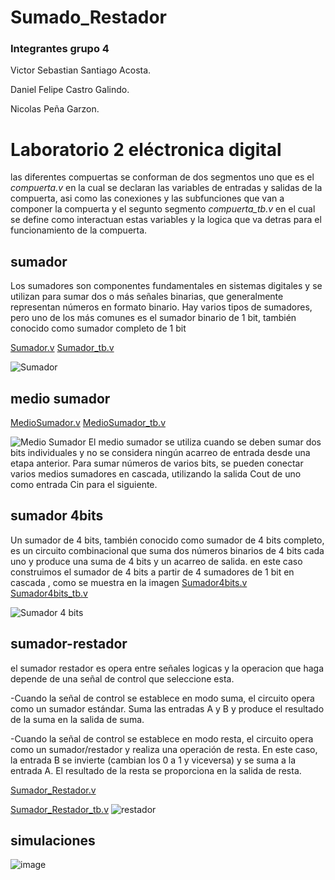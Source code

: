 # Sumado_Restador
### Integrantes grupo 4
Victor Sebastian Santiago Acosta.

Daniel Felipe Castro Galindo. 

Nicolas Peña Garzon. 

# Laboratorio 2 eléctronica digital 
las diferentes compuertas se conforman de dos segmentos uno que es el *compuerta.v* en la cual se declaran las variables de entradas y salidas de la compuerta, asi como las conexiones y las subfunciones que van a componer la compuerta y el segunto segmento *compuerta_tb.v* en el cual se define como interactuan estas variables y la logica que va detras para el funcionamiento de la compuerta. 
## sumador
Los sumadores son componentes fundamentales en sistemas digitales y se utilizan para sumar dos o más señales binarias, que generalmente representan números en formato binario. Hay varios tipos de sumadores, pero uno de los más comunes es el sumador binario de 1 bit, también conocido como sumador completo de 1 bit

[Sumador.v](fulladder/fulladder.v) 
[Sumador_tb.v](fulladder/fulladder_tb.v)

![Sumador](https://github.com/victor25200/Sumado_Restador/assets/143362267/051b719b-5184-4c5e-93dd-ab97724bb099)

## medio sumador
[MedioSumador.v](fulladder/halfadder.v)
[MedioSumador_tb.v](https://github.com/victor25200/Sumado_Restador/blob/main/fulladder/fulladder_tb.v)

![Medio Sumador](https://github.com/victor25200/Sumado_Restador/assets/143362267/6d5695f9-185a-4793-b911-a789bf7870ae)
 El medio sumador se utiliza cuando se deben sumar dos bits individuales y no se considera ningún acarreo de entrada desde una etapa anterior. Para sumar números de varios bits, se pueden conectar varios medios sumadores en cascada, utilizando la salida Cout de uno como entrada Cin  para el siguiente. 
## sumador 4bits
Un sumador de 4 bits, también conocido como sumador de 4 bits completo, es un circuito combinacional que suma dos números binarios de 4 bits cada uno y produce una suma de 4 bits y un acarreo de salida. en este caso construimos el sumador de 4 bits a partir de 4 sumadores de 1 bit en cascada , como se muestra en la imagen
[Sumador4bits.v](fulladder/Sumador_4bits.v)
[Sumador4bits_tb.v](fulladder/Sumador_4bits_tb.v)

![Sumador 4 bits](https://github.com/victor25200/Sumado_Restador/assets/143362267/ac852cce-5fb2-49ce-b6ed-12a6b84f0c1b)


## sumador-restador
el sumador restador es opera entre señales logicas y la operacion que haga depende de una señal de control que seleccione esta.

-Cuando la señal de control se establece en modo suma, el circuito opera como un sumador estándar. Suma las entradas A y B y produce el resultado de la suma en la salida de suma.

-Cuando la señal de control se establece en modo resta, el circuito opera como un sumador/restador y realiza una operación de resta. En este caso, la entrada B se invierte (cambian los 0 a 1 y viceversa) y se suma a la entrada A. El resultado de la resta se proporciona en la salida de resta.

[Sumador_Restador.v](fulladder/Sumador_Restador.v)

[Sumador_Restador_tb.v](fulladder/Sumador_Restador_tb.v)
![restador](https://github.com/victor25200/Sumado_Restador/assets/143362267/38ac561a-e690-492e-80cc-d03aa8f9cb7f)

## simulaciones
![image](https://github.com/victor25200/Sumado_Restador/assets/143362267/29124b65-63ba-4704-84c9-a63a17081c7a)

